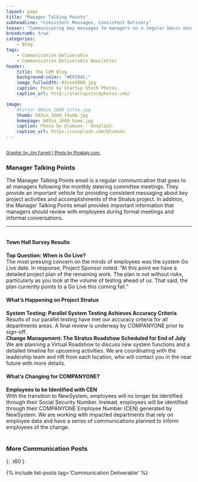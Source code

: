 ```yaml
---
layout: page
title: "Manager Talking Points"
subheadline: "Consistent Messages, Consistent Delivery"
teaser: "Communicating key messages to managers on a regular basis ensures consistent messaging and drives cascading communications to employees."
breadcrumb: true
categories:
    - Blog
tags:
    - Communication Deliverable
    - Communication Deliverable Newsletter
header:
    title: The COM Blog
    background-color: "#EFC94C;"
    image_fullwidth: 03com2000.jpg
    caption: Photo by Startup Stock Photos.
    caption_url: http://startupstockphotos.com/

image:
    #title: b03co_1660_title.jpg
    thumb: b03co_1660_thumb.jpg
    homepage: b03co_1660_home.jpg
    caption: Photo by @lumvox - Unsplash.
    caption_url: https://unsplash.com/@lumvox
---
```


<div class="row" >
  <div class="medium-12 columns t30">
    <strong class="show-for-small-only"><img src="{{ site.urlimg }}99com_mtp01_widget.jpg" alt=""></strong>
    <strong class="show-for-medium-up"><img src="{{ site.urlimg }}99com_mtp01_title.jpg" alt=""></strong>
  </div>
</div>
<p><a href="https://pixabay.com/"><small>Graphic by Jim Farrell | Photo by Pixabay.com.</small></a></p>

### Manager Talking Points
The Manager Talking Points email is a regular communication that goes to all managers following the monthly steering committee meetings. They provide an important vehicle for providing consistent messaging about key project activities and accomplishments of the Stratus project. In addition, the Manager Talking Points email provides important information that managers should review with employees during formal meetings and informal conversations.
<br>
<hr>
<img src="{{ site.urlimg }}99com_mtp01_email.jpg" alt="">

#### Town Hall Survey Results
<p style="margin:0;"><b>Top Question: When is Go Live?</b></p>
<p style="margin:0;">The most pressing concern on the minds of employees was the system Go Live date. In response, Project Sponsor noted: “At this point we have a detailed project plan of the remaining work. The plan is not without risks, particularly as you look at the volume of testing ahead of us. That said, the plan currently points to a Go Live this coming fall.”</p>

#### What’s Happening on Project Stratus
<p style="margin:0;"><b>System Testing: Parallel System Testing Achieves Accuracy Criteria</b></p>
<p style="margin:0;">Results of our parallel testing have met our accuracy criteria for all departments areas. A final review is underway by COMPANYONE prior to sign-off.</p>

<p style="margin:0;"><b>Change Management: The Stratus Roadshow Scheduled for End of July</b></p>
<p style="margin:0;">We are planning a Virtual Roadshow to discuss new system functions and a detailed timeline for upcoming activities. We are coordinating with the leadership team and HR from each location, who will contact you in the near future with more details.</p>

#### What’s Changing for COMPANYONE?
<p style="margin:0;"><b>Employees to be Identified with CEN</b></p>
<p style="margin:0;">With the transition to NewSystem, employees will no longer be identified through their Social Security Number. Instead, employees will be identified through their COMPANYONE Employee Number (CEN) generated by NewSystem. We are working with impacted departments that rely on employee data and have a series of communications planned to inform employees of the change.</p>

<br>


### More Communication Posts
{: .t60 }

{% include list-posts tag='Communication Deliverable' %}

